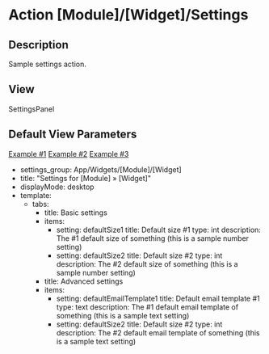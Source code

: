 # Action [Module]/[Widget]/Settings

## Description

Sample settings action.

## View

SettingsPanel

## Default View Parameters

[Example #1](https://github.com/wai-blue/Surikata.io/blob/main/src/Surikata/Widgets/Products/Actions/Margins.php)
[Example #2](https://github.com/wai-blue/Surikata.io/blob/main/src/Surikata/Widgets/Settings/Actions/DeliveryDefaults.php)
[Example #3](https://github.com/wai-blue/Surikata.io/blob/main/src/Surikata/Widgets/Settings/Actions/Miscellaneous.php)


* settings_group: App/Widgets/[Module]/[Widget]
* title: "Settings for [Module] » [Widget]"
* displayMode: desktop
* template:
  * tabs:
    * title: Basic settings
    * items:
      * setting: defaultSize1
        title: Default size #1
        type: int
        description: The #1 default size of something (this is a sample number setting)
      * setting: defaultSize2
        title: Default size #2
        type: int
        description: The #2 default size of something (this is a sample number setting)
    * title: Advanced settings
    * items:
      * setting: defaultEmailTemplate1
        title: Default email template #1
        type: text
        description: The #1 default email template of something (this is a sample text setting)
      * setting: defaultSize2
        title: Default size #2
        type: int
        description: The #2 default email template of something (this is a sample text setting)
